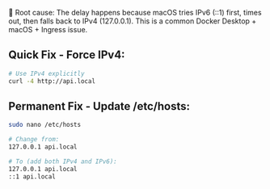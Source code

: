 🎯 Root cause: The delay happens because macOS tries IPv6 (::1) first, times out, then falls back to IPv4 (127.0.0.1). This is a common Docker Desktop + macOS + Ingress issue.

## Quick Fix - Force IPv4:
```bash
# Use IPv4 explicitly
curl -4 http://api.local
```

## Permanent Fix - Update /etc/hosts:
```bash
sudo nano /etc/hosts

# Change from:
127.0.0.1 api.local

# To (add both IPv4 and IPv6):
127.0.0.1 api.local
::1 api.local
```
